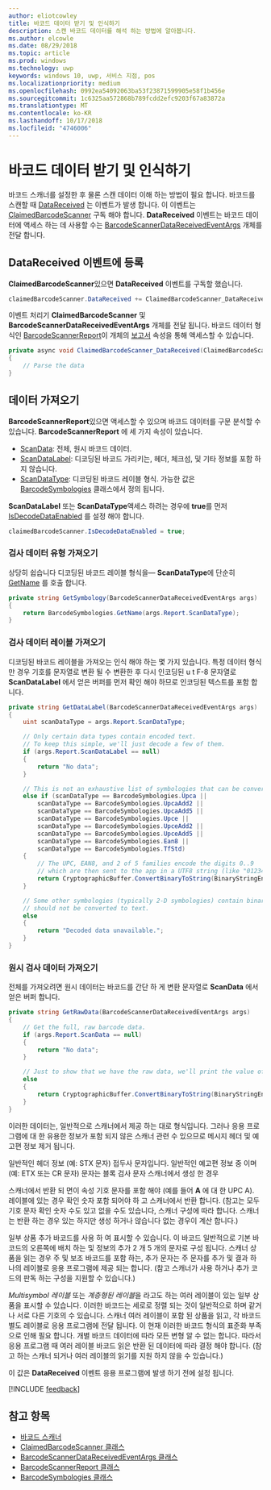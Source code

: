 ```yaml
---
author: eliotcowley
title: 바코드 데이터 받기 및 인식하기
description: 스캔 바코드 데이터를 해석 하는 방법에 알아봅니다.
ms.author: elcowle
ms.date: 08/29/2018
ms.topic: article
ms.prod: windows
ms.technology: uwp
keywords: windows 10, uwp, 서비스 지점, pos
ms.localizationpriority: medium
ms.openlocfilehash: 0992ea54092063ba53f23871599905e58f1b456e
ms.sourcegitcommit: 1c6325aa572868b789fcdd2efc9203f67a83872a
ms.translationtype: MT
ms.contentlocale: ko-KR
ms.lasthandoff: 10/17/2018
ms.locfileid: "4746006"
---
```

# <a name="obtain-and-understand-barcode-data"></a>바코드 데이터 받기 및 인식하기

바코드 스캐너를 설정한 후 물론 스캔 데이터 이해 하는 방법이 필요 합니다. 바코드를 스캔할 때 [DataReceived](https://docs.microsoft.com/uwp/api/windows.devices.pointofservice.claimedbarcodescanner.datareceived) 는 이벤트가 발생 합니다. 이 이벤트는 [ClaimedBarcodeScanner](https://docs.microsoft.com/uwp/api/windows.devices.pointofservice.claimedbarcodescanner) 구독 해야 합니다. **DataReceived** 이벤트는 바코드 데이터에 액세스 하는 데 사용할 수는 [BarcodeScannerDataReceivedEventArgs](https://docs.microsoft.com/uwp/api/windows.devices.pointofservice.barcodescannerdatareceivedeventargs) 개체를 전달 합니다.

## <a name="subscribe-to-the-datareceived-event"></a>DataReceived 이벤트에 등록

**ClaimedBarcodeScanner**있으면 **DataReceived** 이벤트를 구독할 했습니다.

```cs
claimedBarcodeScanner.DataReceived += ClaimedBarcodeScanner_DataReceived;
```

이벤트 처리기 **ClaimedBarcodeScanner** 및 **BarcodeScannerDataReceivedEventArgs** 개체를 전달 됩니다. 바코드 데이터 형식인 [BarcodeScannerReport](https://docs.microsoft.com/uwp/api/windows.devices.pointofservice.barcodescannerreport)이 개체의 [보고서](https://docs.microsoft.com/uwp/api/windows.devices.pointofservice.barcodescannerdatareceivedeventargs.report#Windows_Devices_PointOfService_BarcodeScannerDataReceivedEventArgs_Report) 속성을 통해 액세스할 수 있습니다.

```cs
private async void ClaimedBarcodeScanner_DataReceived(ClaimedBarcodeScanner sender, BarcodeScannerDataReceivedEventArgs args)
{
    // Parse the data
}
```

## <a name="get-the-data"></a>데이터 가져오기

**BarcodeScannerReport**있으면 액세스할 수 있으며 바코드 데이터를 구문 분석할 수 있습니다. **BarcodeScannerReport** 에 세 가지 속성이 있습니다.

* [ScanData](https://docs.microsoft.com/uwp/api/windows.devices.pointofservice.barcodescannerreport.scandata): 전체, 원시 바코드 데이터.
* [ScanDataLabel](https://docs.microsoft.com/uwp/api/windows.devices.pointofservice.barcodescannerreport.scandatalabel): 디코딩된 바코드 가리키는, 헤더, 체크섬, 및 기타 정보를 포함 하지 않습니다.
* [ScanDataType](https://docs.microsoft.com/uwp/api/windows.devices.pointofservice.barcodescannerreport.scandatatype): 디코딩된 바코드 레이블 형식. 가능한 값은 [BarcodeSymbologies](https://docs.microsoft.com/uwp/api/windows.devices.pointofservice.barcodesymbologies) 클래스에서 정의 됩니다.

**ScanDataLabel** 또는 **ScanDataType**액세스 하려는 경우에 **true**를 먼저 [IsDecodeDataEnabled](https://docs.microsoft.com/uwp/api/windows.devices.pointofservice.claimedbarcodescanner.isdecodedataenabled#Windows_Devices_PointOfService_ClaimedBarcodeScanner_IsDecodeDataEnabled) 를 설정 해야 합니다.

```cs
claimedBarcodeScanner.IsDecodeDataEnabled = true;
```

### <a name="get-the-scan-data-type"></a>검사 데이터 유형 가져오기

상당히 쉽습니다 디코딩된 바코드 레이블 형식을&mdash; **ScanDataType**에 단순히 [GetName](https://docs.microsoft.com/uwp/api/windows.devices.pointofservice.barcodesymbologies.getname) 를 호출 합니다.

```cs
private string GetSymbology(BarcodeScannerDataReceivedEventArgs args)
{
    return BarcodeSymbologies.GetName(args.Report.ScanDataType);
}
```

### <a name="get-the-scan-data-label"></a>검사 데이터 레이블 가져오기

디코딩된 바코드 레이블을 가져오는 인식 해야 하는 몇 가지 있습니다. 특정 데이터 형식만 경우 기호를 문자열로 변환 될 수 변환한 후 다시 인코딩된 u t F-8 문자열로 **ScanDataLabel** 에서 얻은 버퍼를 먼저 확인 해야 하므로 인코딩된 텍스트를 포함 합니다.

```cs
private string GetDataLabel(BarcodeScannerDataReceivedEventArgs args)
{
    uint scanDataType = args.Report.ScanDataType;

    // Only certain data types contain encoded text.
    // To keep this simple, we'll just decode a few of them.
    if (args.Report.ScanDataLabel == null)
    {
        return "No data";
    }

    // This is not an exhaustive list of symbologies that can be converted to a string.
    else if (scanDataType == BarcodeSymbologies.Upca ||
        scanDataType == BarcodeSymbologies.UpcaAdd2 ||
        scanDataType == BarcodeSymbologies.UpcaAdd5 ||
        scanDataType == BarcodeSymbologies.Upce ||
        scanDataType == BarcodeSymbologies.UpceAdd2 ||
        scanDataType == BarcodeSymbologies.UpceAdd5 ||
        scanDataType == BarcodeSymbologies.Ean8 ||
        scanDataType == BarcodeSymbologies.TfStd)
    {
        // The UPC, EAN8, and 2 of 5 families encode the digits 0..9
        // which are then sent to the app in a UTF8 string (like "01234").
        return CryptographicBuffer.ConvertBinaryToString(BinaryStringEncoding.Utf8, args.Report.ScanDataLabel);
    }

    // Some other symbologies (typically 2-D symbologies) contain binary data that
    // should not be converted to text.
    else
    {
        return "Decoded data unavailable.";
    }
}
```

### <a name="get-the-raw-scan-data"></a>원시 검사 데이터 가져오기

전체를 가져오려면 원시 데이터는 바코드를 간단 하 게 변환 문자열로 **ScanData** 에서 얻은 버퍼 합니다.

```cs
private string GetRawData(BarcodeScannerDataReceivedEventArgs args)
{
    // Get the full, raw barcode data.
    if (args.Report.ScanData == null)
    {
        return "No data";
    }

    // Just to show that we have the raw data, we'll print the value of the bytes.
    else
    {
        return CryptographicBuffer.ConvertBinaryToString(BinaryStringEncoding.Utf8, args.Report.ScanData);
    }
}
```

이러한 데이터는, 일반적으로 스캐너에서 제공 하는 대로 형식입니다. 그러나 응용 프로그램에 대 한 유용한 정보가 포함 되지 않은 스캐너 관련 수 있으므로 메시지 헤더 및 예고편 정보 제거 됩니다.

일반적인 헤더 정보 (예: STX 문자) 접두사 문자입니다. 일반적인 예고편 정보 중 이며 (예: ETX 또는 CR 문자) 문자는 블록 검사 문자 스캐너에서 생성 한 경우

스캐너에서 반환 되 면이 속성 기호 문자를 포함 해야 (예를 들어 **A** 에 대 한 UPC A). 레이블에 있는 경우 확인 숫자 포함 되어야 하 고 스캐너에서 반환 합니다. (참고는 모두 기호 문자 확인 숫자 수도 있고 없을 수도 있습니다, 스캐너 구성에 따라 합니다. 스캐너는 반환 하는 경우 있는 하지만 생성 하거나 않습니다 없는 경우이 계산 합니다.)

일부 상품 추가 바코드를 사용 하 여 표시할 수 있습니다. 이 바코드 일반적으로 기본 바코드의 오른쪽에 배치 하는 및 정보의 추가 2 개 5 개의 문자로 구성 됩니다. 스캐너 상품을 읽는 경우 주 및 보조 바코드를 포함 하는, 추가 문자는 주 문자를 추가 및 결과 하나의 레이블로 응용 프로그램에 제공 되는 합니다. (참고 스캐너가 사용 하거나 추가 코드의 판독 하는 구성을 지원할 수 있습니다.)

*Multisymbol 레이블* 또는 *계층형된 레이블*을 라고도 하는 여러 레이블이 있는 일부 상품을 표시할 수 있습니다. 이러한 바코드는 세로로 정렬 되는 것이 일반적으로 하며 같거나 서로 다른 기호의 수 있습니다. 스캐너 여러 레이블이 포함 된 상품을 읽고, 각 바코드 별도 레이블로 응용 프로그램에 전달 됩니다. 이 현재 이러한 바코드 형식의 표준화 부족으로 인해 필요 합니다. 개별 바코드 데이터에 따라 모든 변형 알 수 없는 합니다. 따라서 응용 프로그램 때 여러 레이블 바코드 읽은 반환 된 데이터에 따라 결정 해야 합니다. (참고 하는 스캐너 되거나 여러 레이블의 읽기를 지원 하지 않을 수 있습니다.)

이 값은 **DataReceived** 이벤트 응용 프로그램에 발생 하기 전에 설정 됩니다.

[!INCLUDE [feedback](./includes/pos-feedback.md)]

## <a name="see-also"></a>참고 항목
* [바코드 스캐너](pos-barcodescanner.md)
* [ClaimedBarcodeScanner 클래스](https://docs.microsoft.com/uwp/api/windows.devices.pointofservice.barcodesymbologies.getname)
* [BarcodeScannerDataReceivedEventArgs 클래스](https://docs.microsoft.com/uwp/api/windows.devices.pointofservice.barcodescannerdatareceivedeventargs)
* [BarcodeScannerReport 클래스](https://docs.microsoft.com/uwp/api/windows.devices.pointofservice.barcodescannerreport)
* [BarcodeSymbologies 클래스](https://docs.microsoft.com/uwp/api/windows.devices.pointofservice.barcodesymbologies)